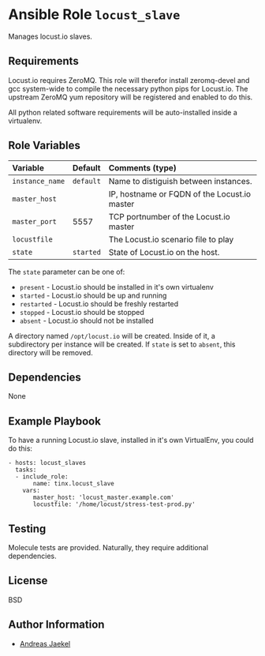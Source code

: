 # Ansible Role `locust_slave`

Manages locust.io slaves.

## Requirements

Locust.io requires ZeroMQ. This role will therefor install
zeromq-devel and gcc system-wide to compile the necessary python
pips for Locust.io. The upstream ZeroMQ yum repository will be
registered and enabled to do this.

All python related software requirements will be auto-installed
inside a virtualenv.

## Role Variables

| Variable                             | Default  | Comments (type)                                   |
| :---            | :---             | :---                                              |
| `instance_name` | `default` | Name to distiguish between instances.        |
| `master_host`   |           | IP, hostname or FQDN of the Locust.io master |
| `master_port`   | 5557      | TCP portnumber of the Locust.io master       |
| `locustfile`    |           | The Locust.io scenario file to play          |
| `state`         | `started` | State of Locust.io on the host.              |

The `state` parameter can be one of:

* `present` - Locust.io should be installed in it's own virtualenv
* `started` - Locust.io should be up and running
* `restarted` - Locust.io should be freshly restarted
* `stopped` - Locust.io should be stopped
* `absent` - Locust.io should not be installed

A directory named `/opt/locust.io` will be created. Inside of it, a
subdirectory per instance will be created. If `state` is set to `absent`,
this directory will be removed.

## Dependencies

None

## Example Playbook

To have a running Locust.io slave, installed in it's own VirtualEnv,
you could do this:

    - hosts: locust_slaves
      tasks:
      - include_role:
           name: tinx.locust_slave
        vars:
           master_host: 'locust_master.example.com'
           locustfile: '/home/locust/stress-test-prod.py'

## Testing

Molecule tests are provided. Naturally, they require additional dependencies.

## License

BSD

## Author Information

 - [Andreas Jaekel](https://github.com/tinx/)
